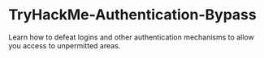 # TryHackMe-Authentication-Bypass
Learn how to defeat logins and other authentication mechanisms to allow you access to unpermitted areas.
